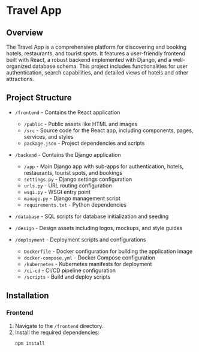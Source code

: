 # Travel App

## Overview

The Travel App is a comprehensive platform for discovering and booking hotels, restaurants, and tourist spots. It features a user-friendly frontend built with React, a robust backend implemented with Django, and a well-organized database schema. This project includes functionalities for user authentication, search capabilities, and detailed views of hotels and other attractions.

## Project Structure

- `/frontend` - Contains the React application
  - `/public` - Public assets like HTML and images
  - `/src` - Source code for the React app, including components, pages, services, and styles
  - `package.json` - Project dependencies and scripts

- `/backend` - Contains the Django application
  - `/app` - Main Django app with sub-apps for authentication, hotels, restaurants, tourist spots, and bookings
  - `settings.py` - Django settings configuration
  - `urls.py` - URL routing configuration
  - `wsgi.py` - WSGI entry point
  - `manage.py` - Django management script
  - `requirements.txt` - Python dependencies

- `/database` - SQL scripts for database initialization and seeding

- `/design` - Design assets including logos, mockups, and style guides

- `/deployment` - Deployment scripts and configurations
  - `Dockerfile` - Docker configuration for building the application image
  - `docker-compose.yml` - Docker Compose configuration
  - `/kubernetes` - Kubernetes manifests for deployment
  - `/ci-cd` - CI/CD pipeline configuration
  - `/scripts` - Build and deploy scripts

## Installation

### Frontend

1. Navigate to the `/frontend` directory.
2. Install the required dependencies:
   ```bash
   npm install
